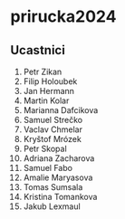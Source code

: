 # prirucka2024

## Ucastnici

1. Petr Zikan
2. Filip Holoubek
3. Jan Hermann
4. Martin Kolar
5. Marianna Dafcikova
6. Samuel Strečko
7. Vaclav Chmelar
8. Kryštof Mrózek
9. Petr Skopal
10. Adriana Zacharova
11. Samuel Fabo
12. Amalie Maryasova
13. Tomas Sumsala
14. Kristina Tomankova
15. Jakub Lexmaul
